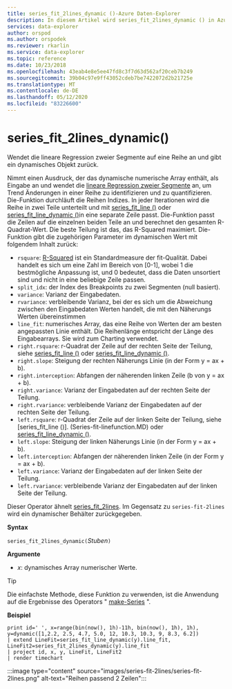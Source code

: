 ```yaml
---
title: series_fit_2lines_dynamic ()-Azure Daten-Explorer
description: In diesem Artikel wird series_fit_2lines_dynamic () in Azure Daten-Explorer beschrieben.
services: data-explorer
author: orspod
ms.author: orspodek
ms.reviewer: rkarlin
ms.service: data-explorer
ms.topic: reference
ms.date: 10/23/2018
ms.openlocfilehash: 43eab4e8e5ee47fd8c3f7d63d562af20ceb7b249
ms.sourcegitcommit: 39b04c97e9ff43052cdeb7be7422072d2b21725e
ms.translationtype: MT
ms.contentlocale: de-DE
ms.lasthandoff: 05/12/2020
ms.locfileid: "83226600"
---
```

# <a name="series_fit_2lines_dynamic"></a>series_fit_2lines_dynamic()

Wendet die lineare Regression zweier Segmente auf eine Reihe an und gibt ein dynamisches Objekt zurück.  

Nimmt einen Ausdruck, der das dynamische numerische Array enthält, als Eingabe an und wendet die [lineare Regression zweier Segmente](https://en.wikipedia.org/wiki/Segmented_regression) an, um Trend Änderungen in einer Reihe zu identifizieren und zu quantifizieren. Die-Funktion durchläuft die Reihen Indizes. In jeder Iterationen wird die Reihe in zwei Teile unterteilt und mit [series_fit_line ()](series-fit-linefunction.md) oder [series_fit_line_dynamic ()](series-fit-line-dynamicfunction.md)in eine separate Zeile passt. Die-Funktion passt die Zeilen auf die einzelnen beiden Teile an und berechnet den gesamten R-Quadrat-Wert. Die beste Teilung ist das, das R-Squared maximiert. Die-Funktion gibt die zugehörigen Parameter im dynamischen Wert mit folgendem Inhalt zurück:

* `rsquare`: [R-Squared](https://en.wikipedia.org/wiki/Coefficient_of_determination) ist ein Standardmeasure der fit-Qualität. Dabei handelt es sich um eine Zahl im Bereich von [0-1], wobei 1 die bestmögliche Anpassung ist, und 0 bedeutet, dass die Daten unsortiert sind und nicht in eine beliebige Zeile passen.
* `split_idx`: der Index des Breakpoints zu zwei Segmenten (null basiert).
* `variance`: Varianz der Eingabedaten.
* `rvariance`: verbleibende Varianz, bei der es sich um die Abweichung zwischen den Eingabedaten Werten handelt, die mit den Näherungs Werten übereinstimmen
* `line_fit`: numerisches Array, das eine Reihe von Werten der am besten angepassten Linie enthält. Die Reihenlänge entspricht der Länge des Eingabearrays. Sie wird zum Charting verwendet.
* `right.rsquare`: r-Quadrat der Zeile auf der rechten Seite der Teilung, siehe [series_fit_line ()](series-fit-linefunction.md) oder [series_fit_line_dynamic ()](series-fit-line-dynamicfunction.md).
* `right.slope`: Steigung der rechten Näherungs Linie (in der Form y = ax + b).
* `right.interception`: Abfangen der näherenden linken Zeile (b von y = ax + b).
* `right.variance`: Varianz der Eingabedaten auf der rechten Seite der Teilung.
* `right.rvariance`: verbleibende Varianz der Eingabedaten auf der rechten Seite der Teilung.
* `left.rsquare`: r-Quadrat der Zeile auf der linken Seite der Teilung, siehe [series_fit_line ()]. (Series-fit-linefunction.MD) oder [series_fit_line_dynamic ()](series-fit-line-dynamicfunction.md).
* `left.slope`: Steigung der linken Näherungs Linie (in der Form y = ax + b).
* `left.interception`: Abfangen der näherenden linken Zeile (in der Form y = ax + b).
* `left.variance`: Varianz der Eingabedaten auf der linken Seite der Teilung.
* `left.rvariance`: verbleibende Varianz der Eingabedaten auf der linken Seite der Teilung.

Dieser Operator ähnelt [series_fit_2lines](series-fit-2linesfunction.md). Im Gegensatz zu `series-fit-2lines` wird ein dynamischer Behälter zurückgegeben.

**Syntax**

`series_fit_2lines_dynamic(`*Stuben*`)`

**Argumente**

* *x*: dynamisches Array numerischer Werte.  

> [!TIP]
> Die einfachste Methode, diese Funktion zu verwenden, ist die Anwendung auf die Ergebnisse des Operators " [make-Series](make-seriesoperator.md) ".

**Beispiel**

```kusto
print id=' ', x=range(bin(now(), 1h)-11h, bin(now(), 1h), 1h), y=dynamic([1,2.2, 2.5, 4.7, 5.0, 12, 10.3, 10.3, 9, 8.3, 6.2])
| extend LineFit=series_fit_line_dynamic(y).line_fit, LineFit2=series_fit_2lines_dynamic(y).line_fit
| project id, x, y, LineFit, LineFit2
| render timechart
```

:::image type="content" source="images/series-fit-2lines/series-fit-2lines.png" alt-text="Reihen passend 2 Zeilen":::
